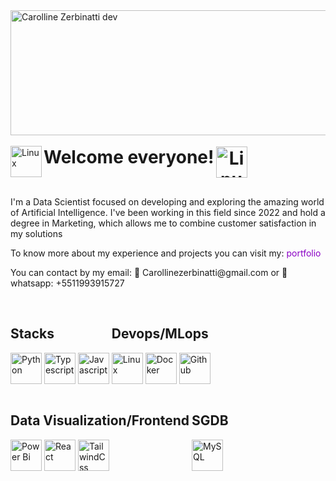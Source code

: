 <img align="center" alt="Carolline Zerbinatti dev" title="data scientist" height="200" width="1920" src="https://i.imgur.com/G4hwpJk.jpeg" />

<div>
  <div><br>
      <img align="left" alt="Linux" title="Linux" height="50" width="50" src="https://cdn2.steamgriddb.com/icon/58521e4e2bd3d4b988cbd17d7365df3c/32/512x512.png" />
      <h1 align="center" class="my-class" style="display:flex; margin:0 !important; padding:0 !important; transform: translateY(1px);">Welcome everyone!  <img align="right" alt="Linux" title="Linux" height="50" width="50" src="https://cdn2.steamgriddb.com/icon/63c6598e9ddd2961e7dfa4d4eb8144a1/32/512x512.png" /></h1>
      
  </div><br>

  <p>I'm a Data Scientist focused on developing and exploring the amazing world of Artificial Intelligence. I've been working in this field since 2022 and hold a degree in Marketing, which allows me to combine customer satisfaction in my solutions</p>
  <p>To know more about my experience and projects you can visit my:
    <a href="#" 
         style="color: #8A00C4; text-decoration: none; cursor: pointer"
         target="_blank"
         onmouseover="this.style.textDecoration='underline'"
         onmouseout="this.style.textDecoration='none'">
        portfolio
      </a></p>
  <p>You can contact by my email: 📨 Carollinezerbinatti@gmail.com or 📱 whatsapp: +5511993915727</p>

</div>
<div>
  
  <div style="display:inline-block"><br>
    <h2>Stacks</h2>
    <img align="center" alt="Python" title="Python" height="50" width="50" src="https://i.imgur.com/uexSfOS.jpg" />
    <img align="center" alt="Typescript" title="Typescript" height="50" width="50" src="https://i.imgur.com/DsnLK2T.jpg" />
    <img align="center" alt="Javascript" title="Javascript" height="50" width="50" src="https://i.imgur.com/QRZkVZ2.jpg" />
  </div>
  
  <div style="display:inline-block"><br>
    <h2>Devops/MLops</h2>
    <img align="center" alt="Linux" title="Linux" height="50" width="50" src="https://i.imgur.com/9CKLmcY.jpg" />
    <img align="center" alt="Docker" title="Docker" height="50" width="50" src="https://i.imgur.com/mXFbv0t.jpg" />
    <img align="center" alt="Github" title="Github" height="50" width="50" src="https://i.imgur.com/9gE0TQ3.jpg" />
  </div>
  
  <div style="display:inline-block"><br>
    <h2>Data Visualization/Frontend</h2>
    <img align="center" alt="Power Bi" title="Power Bi" height="50" width="50" src="https://i.imgur.com/FbXhHkI.jpg" />
    <img align="center" alt="React" title="React" height="50" width="50" src="https://i.imgur.com/f2NbHQY.jpg" />
    <img align="center" alt="TailwindCss" title="TailwindCss" height="50" width="50" src="https://i.imgur.com/RxdlHeX.jpg" />
  </div>
  
  <div style="display:inline-block"><br>
    <h2>SGDB</h2>
    <img align="center" alt="MySQL" title="MySQL" height="50" width="50" src="https://i.imgur.com/8QOg4tL.jpg" />
  </div>
</div>


